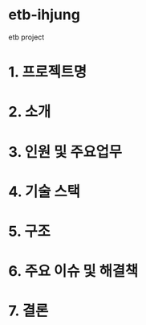 # etb-ihjung
etb project

# 1. 프로젝트명


# 2. 소개

# 3. 인원 및 주요업무

# 4. 기술 스택

# 5. 구조

# 6. 주요 이슈 및 해결책

# 7. 결론
